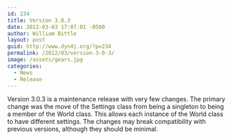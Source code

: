 ```yaml
---
id: 234
title: Version 3.0.3
date: 2012-03-03 17:07:01 -0500
author: William Bittle
layout: post
guid: http://www.dyn4j.org/?p=234
permalink: /2012/03/version-3-0-3/
image: /assets/gears.jpg
categories:
  - News
  - Release
---
```

Version 3.0.3 is a maintenance release with very few changes. The primary change was the move of the Settings class from being a singleton to being a member of the World class. This allows each instance of the World class to have different settings. The changes may break compatibility with previous versions, although they should be minimal.
